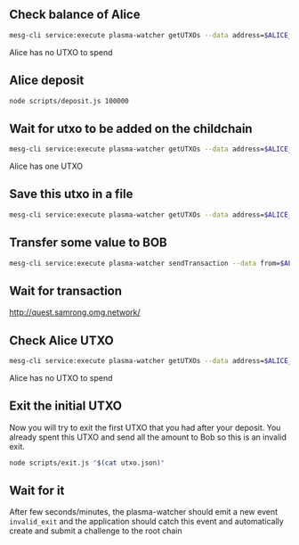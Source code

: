 ## Check balance of Alice

```bash
mesg-cli service:execute plasma-watcher getUTXOs --data address=$ALICE_ADDRESS
```

Alice has no UTXO to spend

## Alice deposit

```bash
node scripts/deposit.js 100000
```

## Wait for utxo to be added on the childchain

```bash
mesg-cli service:execute plasma-watcher getUTXOs --data address=$ALICE_ADDRESS
```

Alice has one UTXO

## Save this utxo in a file

```bash
mesg-cli service:execute plasma-watcher getUTXOs --data address=$ALICE_ADDRESS | jq ".utxos[0]" > utxo.json
```

## Transfer some value to BOB

```bash
mesg-cli service:execute plasma-watcher sendTransaction --data from=$ALICE_ADDRESS --data to=$BOB_ADDRESS --data amount=100000 --data privateKey=$ALICE_PRIVATE_KEY --data utxos="[$(cat utxo.json)]" 
```

## Wait for transaction

http://quest.samrong.omg.network/

## Check Alice UTXO

```bash
mesg-cli service:execute plasma-watcher getUTXOs --data address=$ALICE_ADDRESS
```

Alice has no UTXO to spend

## Exit the initial UTXO

Now you will try to exit the first UTXO that you had after your deposit.
You already spent this UTXO and send all the amount to Bob so this is an invalid exit.

```bash
node scripts/exit.js "$(cat utxo.json)"
```

## Wait for it

After few seconds/minutes, the plasma-watcher should emit a new event `invalid_exit` and the application should catch this event and automatically create and submit a challenge to the root chain